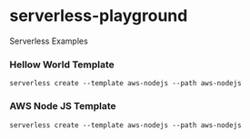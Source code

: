 # serverless-playground
Serverless Examples

### Hellow World Template

```
serverless create --template aws-nodejs --path aws-nodejs
```

### AWS Node JS Template

```
serverless create --template aws-nodejs --path aws-nodejs
```